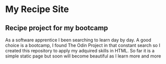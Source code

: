 # My Recipe Site

## Recipe project for my bootcamp

As a software apprentice I been searching to learn day by day. A good choice is a bootcamp, I found The Odin Project in that constant search so I created this repository to apply my adquired skills in HTML. So far it is a simple static page but soon will become beautiful as I learn more and more
